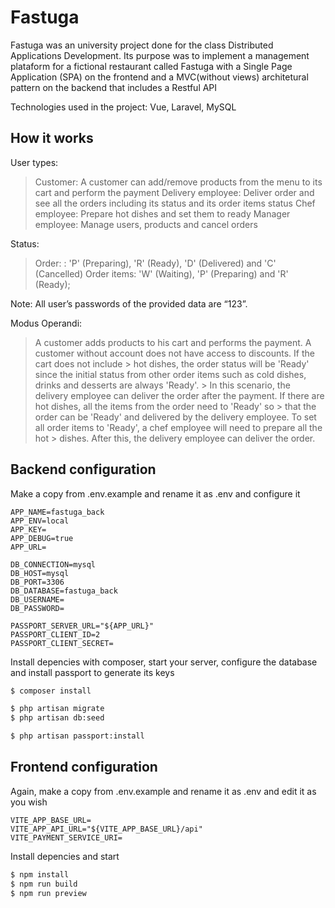 # Fastuga

Fastuga was an university project done for the class Distributed Applications Development. Its purpose was to implement a management plataform for a fictional restaurant called Fastuga with a Single Page Application (SPA) on the frontend and a MVC(without views) architetural pattern on the backend that includes a Restful API

Technologies used in the project: Vue, Laravel, MySQL

## How it works

User types:
> Customer: A customer can add/remove products from the menu to its cart and perform the payment
> Delivery employee: Deliver order and see all the orders including its status and its order items status
> Chef employee: Prepare hot dishes and set them to ready
> Manager employee: Manage users, products and cancel orders

Status:
> Order: : 'P' (Preparing), 'R' (Ready), 'D' (Delivered) and 'C' (Cancelled)
> Order items: 'W' (Waiting), 'P' (Preparing) and 'R' (Ready);

Note: All user’s passwords of the provided data are “123”.

Modus Operandi:
> A customer adds products to his cart and performs the payment. A customer without account does not have access to discounts. If the cart does not include > hot dishes, the order status will be 'Ready' since the initial status from other order items such as cold dishes, drinks and desserts are always 'Ready'. > In this scenario, the delivery employee can deliver the order after the payment. If there are hot dishes, all the items from the order need to 'Ready' so > that the order can be 'Ready' and delivered by the delivery employee. To set all order items to 'Ready', a chef employee will need to prepare all the hot > dishes. After this, the delivery employee can deliver the order.

## Backend configuration

Make a copy from .env.example and rename it as .env and configure it
```
APP_NAME=fastuga_back
APP_ENV=local
APP_KEY=
APP_DEBUG=true
APP_URL=

DB_CONNECTION=mysql
DB_HOST=mysql
DB_PORT=3306
DB_DATABASE=fastuga_back
DB_USERNAME=
DB_PASSWORD=

PASSPORT_SERVER_URL="${APP_URL}"
PASSPORT_CLIENT_ID=2
PASSPORT_CLIENT_SECRET=

```

Install depencies with composer, start your server, configure the database and install passport to generate its keys
```bash
$ composer install

$ php artisan migrate
$ php artisan db:seed

$ php artisan passport:install
```

## Frontend configuration

Again, make a copy from .env.example and rename it as .env and edit it as you wish
```
VITE_APP_BASE_URL=
VITE_APP_API_URL="${VITE_APP_BASE_URL}/api"
VITE_PAYMENT_SERVICE_URI=
```

Install depencies and start
```bash
$ npm install
$ npm run build
$ npm run preview
```
